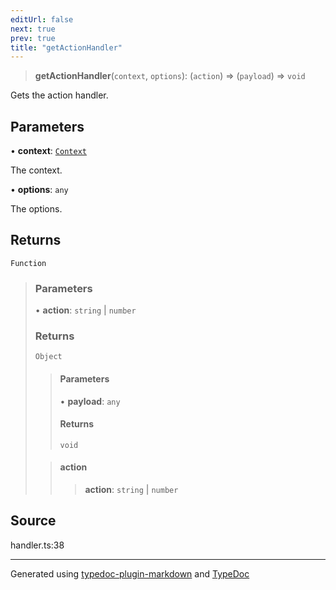 ```yaml
---
editUrl: false
next: true
prev: true
title: "getActionHandler"
---
```


> **getActionHandler**(`context`, `options`): (`action`) => (`payload`) => `void`

Gets the action handler.

## Parameters

• **context**: [`Context`](/api/classes/context/)

The context.

• **options**: `any`

The options.

## Returns

`Function`

> ### Parameters
>
> • **action**: `string` \| `number`
>
> ### Returns
>
> `Object`
>
> > #### Parameters
> >
> > • **payload**: `any`
> >
> > #### Returns
> >
> > `void`
> >
>
> > #### action
> >
> > > **action**: `string` \| `number`
> >
>

## Source

handler.ts:38

***

Generated using [typedoc-plugin-markdown](https://www.npmjs.com/package/typedoc-plugin-markdown) and [TypeDoc](https://typedoc.org/)
